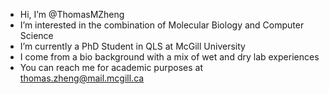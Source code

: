 - Hi, I’m @ThomasMZheng
- I’m interested in the combination of Molecular Biology and Computer Science
- I’m currently a PhD Student in QLS at McGill University
- I come from a bio background with a mix of wet and dry lab experiences
- You can reach me for academic purposes at thomas.zheng@mail.mcgill.ca

<!---
ThomasMZheng/ThomasMZheng is a ✨ special ✨ repository because its `README.md` (this file) appears on your GitHub profile.
You can click the Preview link to take a look at your changes.
--->
